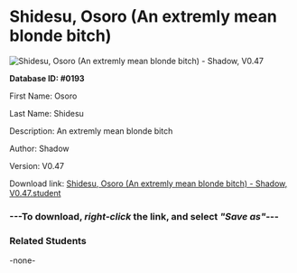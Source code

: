 # Shidesu, Osoro (An extremly mean blonde bitch)

<img src="Files/Shidesu, Osoro (An extremly mean blonde bitch).png" title="Shidesu, Osoro (An extremly mean blonde bitch) - Shadow, V0.47">

**Database ID: #0193**

First Name: Osoro

Last Name: Shidesu

Description: An extremly mean blonde bitch

Author: Shadow

Version: V0.47

Download link: <a href="https://raw.githubusercontent.com/Arbiter1223/Daigaku-Gurashi-Custom-Students/master/Files/Student Files/Shidesu%2C%20Osoro%20(An%20extremly%20mean%20blonde%20bitch)%20-%20Shadow%2C%20V0.47.student">Shidesu, Osoro (An extremly mean blonde bitch) - Shadow, V0.47.student</a>

### ---**To download, _right-click_ the link, and select _"Save as"_**---

### Related Students

-none-
